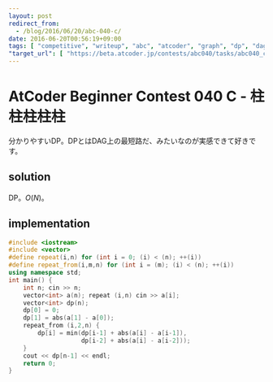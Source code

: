 ```yaml
---
layout: post
redirect_from:
  - /blog/2016/06/20/abc-040-c/
date: 2016-06-20T00:56:19+09:00
tags: [ "competitive", "writeup", "abc", "atcoder", "graph", "dp", "dag" ]
"target_url": [ "https://beta.atcoder.jp/contests/abc040/tasks/abc040_c" ]
---
```


# AtCoder Beginner Contest 040 C - 柱柱柱柱柱

分かりやすいDP。DPとはDAG上の最短路だ、みたいなのが実感できて好きです。

## solution

DP。$O(N)$。

## implementation

``` c++
#include <iostream>
#include <vector>
#define repeat(i,n) for (int i = 0; (i) < (n); ++(i))
#define repeat_from(i,m,n) for (int i = (m); (i) < (n); ++(i))
using namespace std;
int main() {
    int n; cin >> n;
    vector<int> a(n); repeat (i,n) cin >> a[i];
    vector<int> dp(n);
    dp[0] = 0;
    dp[1] = abs(a[1] - a[0]);
    repeat_from (i,2,n) {
        dp[i] = min(dp[i-1] + abs(a[i] - a[i-1]),
                    dp[i-2] + abs(a[i] - a[i-2]));
    }
    cout << dp[n-1] << endl;
    return 0;
}
```
